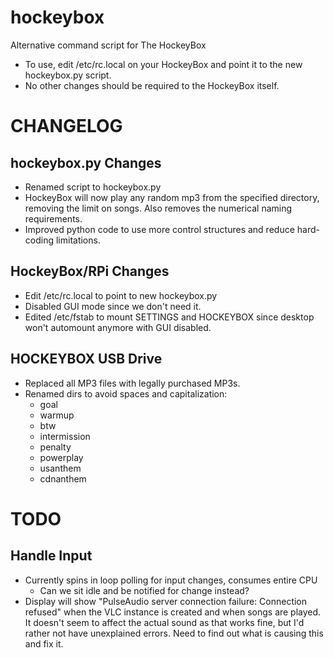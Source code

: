 # hockeybox
Alternative command script for The HockeyBox

* To use, edit /etc/rc.local on your HockeyBox and point it to the new hockeybox.py script.
* No other changes should be required to the HockeyBox itself.

# CHANGELOG
## hockeybox.py Changes
* Renamed script to hockeybox.py
* HockeyBox will now play any random mp3 from the specified directory, removing the limit on songs. Also removes the numerical naming requirements.
* Improved python code to use more control structures and reduce hard-coding limitations.

## HockeyBox/RPi Changes
* Edit /etc/rc.local to point to new hockeybox.py
* Disabled GUI mode since we don't need it.
* Edited /etc/fstab to mount SETTINGS and HOCKEYBOX since desktop won't automount anymore with GUI disabled.

## HOCKEYBOX USB Drive
* Replaced all MP3 files with legally purchased MP3s.
* Renamed dirs to avoid spaces and capitalization:
    * goal
    * warmup
    * btw
    * intermission
    * penalty
    * powerplay
    * usanthem
    * cdnanthem

# TODO
## Handle Input
* Currently spins in loop polling for input changes, consumes entire CPU
    * Can we sit idle and be notified for change instead?
* Display will show "PulseAudio server connection failure: Connection refused" when the VLC instance is created and when songs are played. It doesn't seem to affect the actual sound as that works fine, but I'd rather not have unexplained errors. Need to find out what is causing this and fix it.
